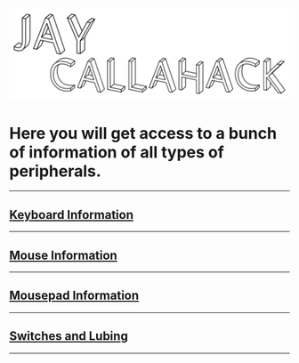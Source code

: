 ![Alt text](info.png) 
# Here you will get access to a bunch of information of all types of peripherals.
** ** 
## [Keyboard Information](./Keyboard_Information/)
** ** 
## [Mouse Information](./Mouse_Information/)
** ** 
## [Mousepad Information](./Mousepad_Information/)
** ** 
## [Switches and Lubing](./Keyboard_Switches_Information/)
** ** 